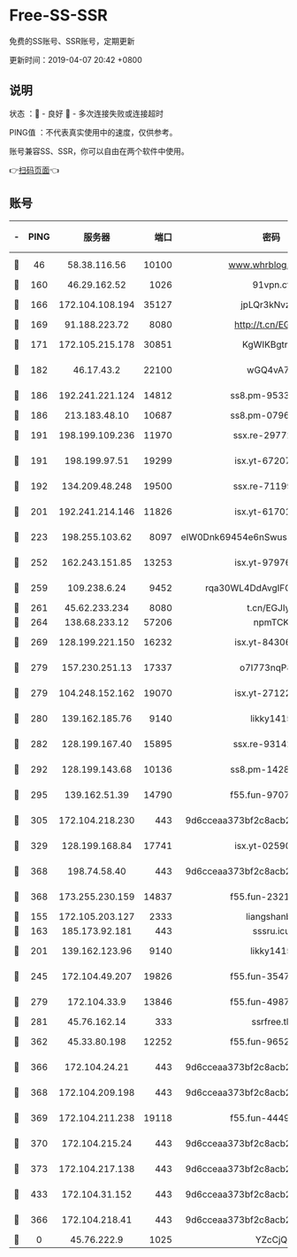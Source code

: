 # Free-SS-SSR

免费的SS账号、SSR账号，定期更新

更新时间：2019-04-07 20:42 +0800

## 说明

状态     ：🙂 - 良好 🙁 - 多次连接失败或连接超时

PING值   ：不代表真实使用中的速度，仅供参考。

账号兼容SS、SSR，你可以自由在两个软件中使用。

👉[扫码页面](https://liesauer.github.io/Free-SS-SSR/)👈

## 账号

|-|PING|服务器|端口|密码|加密方式|区域|
|:----:|:----:|:-----:|-----:|:----:|:----:|:----:|
|🙂|46|58.38.116.56|10100|www.whrblog.online|aes-256-cfb|CN|
|🙂|160|46.29.162.52|1026|91vpn.cf|rc4-md5|RU|
|🙂|166|172.104.108.194|35127|jpLQr3kNvzJG|aes-256-cfb|JP|
|🙂|169|91.188.223.72|8080|http://t.cn/EGJIyrl|rc4-md5|RU|
|🙂|171|172.105.215.178|30851|KgWIKBgtrjzT|aes-256-cfb|JP|
|🙂|182|46.17.43.2|22100|wGQ4vA7D|aes-256-gcm|RU|
|🙂|186|192.241.221.124|14812|ss8.pm-95331690|aes-256-cfb|US|
|🙂|186|213.183.48.10|10687|ss8.pm-07968804|rc4-md5|RU|
|🙂|191|198.199.109.236|11970|ssx.re-29772885|aes-256-cfb|US|
|🙂|191|198.199.97.51|19299|isx.yt-67207064|aes-256-cfb|US|
|🙂|192|134.209.48.248|19500|ssx.re-71199859|aes-256-cfb|US|
|🙂|201|192.241.214.146|11826|isx.yt-61701158|aes-256-cfb|US|
|🙂|223|198.255.103.62|8097|eIW0Dnk69454e6nSwuspv9DmS201tQ0D|aes-256-cfb|US|
|🙂|252|162.243.151.85|13253|isx.yt-97976890|aes-256-cfb|US|
|🙂|259|109.238.6.24|9452|rqa30WL4DdAvgIFG6Fs3znzTa|aes-256-cfb|FR|
|🙂|261|45.62.233.234|8080|t.cn/EGJIyrl|rc4-md5|CA|
|🙂|264|138.68.233.12|57206|npmTCK|rc4-md5|US|
|🙂|269|128.199.221.150|16232|isx.yt-84306479|aes-256-cfb|SG|
|🙂|279|157.230.251.13|17337|o7I773nqP8ug|aes-256-cfb|SG|
|🙂|279|104.248.152.162|19070|isx.yt-27122469|aes-256-cfb|SG|
|🙂|280|139.162.185.76|9140|likky1415|aes-256-cfb|DE|
|🙂|282|128.199.167.40|15895|ssx.re-93142240|aes-256-cfb|SG|
|🙂|292|128.199.143.68|10136|ss8.pm-14281446|aes-256-cfb|SG|
|🙂|295|139.162.51.39|14790|f55.fun-97070038|aes-256-cfb|SG|
|🙂|305|172.104.218.230|443|9d6cceaa373bf2c8acb22e60b6a58be6|aes-256-cfb|US|
|🙂|329|128.199.168.84|17741|isx.yt-02590553|aes-256-cfb|SG|
|🙂|368|198.74.58.40|443|9d6cceaa373bf2c8acb22e60b6a58be6|aes-256-cfb|US|
|🙂|368|173.255.230.159|14837|f55.fun-23212230|aes-256-cfb|US|
|🙂|155|172.105.203.127|2333|liangshanbo|chacha20|JP|
|🙂|163|185.173.92.181|443|sssru.icu|rc4-md5|RU|
|🙂|201|139.162.123.96|9140|likky1415|aes-256-cfb|JP|
|🙂|245|172.104.49.207|19826|f55.fun-35476312|aes-256-cfb|SG|
|🙂|279|172.104.33.9|13846|f55.fun-49871039|aes-256-cfb|SG|
|🙂|281|45.76.162.14|333|ssrfree.tk|rc4|SG|
|🙂|362|45.33.80.198|12252|f55.fun-96521268|aes-256-cfb|US|
|🙂|366|172.104.24.21|443|9d6cceaa373bf2c8acb22e60b6a58be6|aes-256-cfb|US|
|🙂|368|172.104.209.198|443|9d6cceaa373bf2c8acb22e60b6a58be6|aes-256-cfb|US|
|🙂|369|172.104.211.238|19118|f55.fun-44497695|aes-256-cfb|US|
|🙂|370|172.104.215.24|443|9d6cceaa373bf2c8acb22e60b6a58be6|aes-256-cfb|US|
|🙂|373|172.104.217.138|443|9d6cceaa373bf2c8acb22e60b6a58be6|aes-256-cfb|US|
|🙂|433|172.104.31.152|443|9d6cceaa373bf2c8acb22e60b6a58be6|aes-256-cfb|US|
|🙁|366|172.104.218.41|443|9d6cceaa373bf2c8acb22e60b6a58be6|aes-256-cfb|US|
|🙁|0|45.76.222.9|1025|YZcCjQ|rc4-md5|JP|

